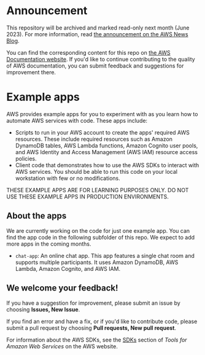# Announcement

This repository will be archived and marked read-only next month (June 2023). For more information, read [the announcement on the AWS News Blog](https://aws.amazon.com/blogs/aws/retiring-the-aws-documentation-on-github/).

You can find the corresponding content for this repo on [the AWS Documentation website](https://docs.aws.amazon.com). If you'd like to continue contributing to the quality of AWS documentation, you can submit feedback and suggestions for improvement there.

# Example apps

AWS provides example apps for you to experiment with as you learn how to automate AWS services with code. These apps include:

- Scripts to run in your AWS account to create the apps' required AWS resources. These include required resources such as Amazon DynamoDB tables, AWS Lambda functions, Amazon Cognito user pools, and AWS Identity and Access Management (AWS IAM) resource access policies. 
- Client code that demonstrates how to use the AWS SDKs to interact with AWS services. You should be able to run this code on your local workstation with few or no modifications. 

THESE EXAMPLE APPS ARE FOR LEARNING PURPOSES ONLY. DO NOT USE THESE EXAMPLE APPS IN PRODUCTION ENVIRONMENTS.

## About the apps ##

We are currently working on the code for just one example app. You can find the app code in the following subfolder of this repo. We expect to add more apps in the coming months.

- `chat-app`: An online chat app. This app features a single chat room and supports multiple participants. It uses Amazon DynamoDB, AWS Lambda, Amazon Cognito, and AWS IAM.

## We welcome your feedback! ##

If you have a suggestion for improvement, please submit an issue by choosing **Issues, New Issue**.

If you find an error and have a fix, or if you'd like to contribute code, please submit a pull request by choosing **Pull requests, New pull request**.

For information about the AWS SDKs, see the [SDKs](https://aws.amazon.com/tools/#sdk) section of *Tools for Amazon Web Services* on the AWS website. 